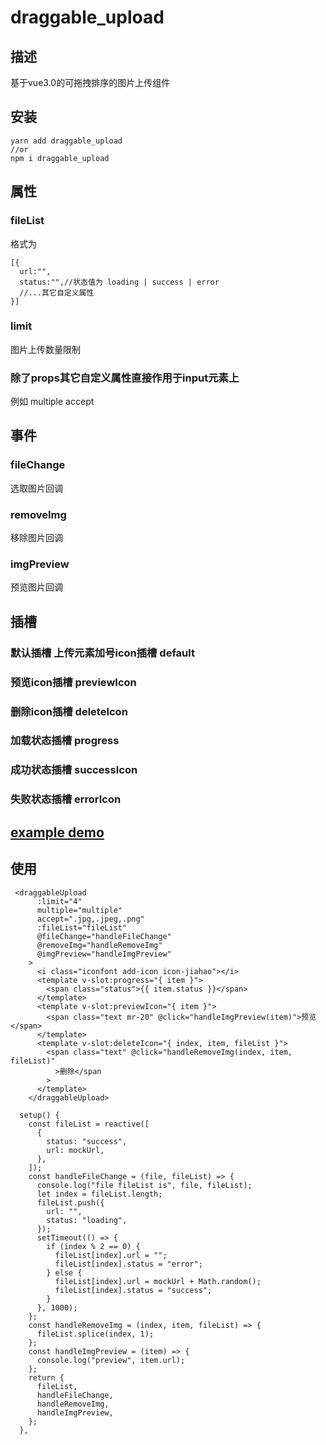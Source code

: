 # draggable_upload

## 描述
基于vue3.0的可拖拽排序的图片上传组件

## 安装
```
yarn add draggable_upload
//or
npm i draggable_upload
```
## 属性
### fileList
格式为
```
[{
  url:"",
  status:"",//状态值为 loading | success | error
  //...其它自定义属性
}]
```
### limit
图片上传数量限制

### 除了props其它自定义属性直接作用于input元素上
例如 multiple accept
## 事件
### fileChange
选取图片回调
### removeImg
移除图片回调
### imgPreview
预览图片回调
## 插槽
### 默认插槽 上传元素加号icon插槽 default
### 预览icon插槽 previewIcon
### 删除icon插槽 deleteIcon
### 加载状态插槽 progress
### 成功状态插槽 successIcon
### 失败状态插槽 errorIcon
## [example demo](https://github.com/zjjaxx/draggable-upload/blob/master/src/example/App.vue)
## 使用
```
 <draggableUpload
      :limit="4"
      multiple="multiple"
      accept=".jpg,.jpeg,.png"
      :fileList="fileList"
      @fileChange="handleFileChange"
      @removeImg="handleRemoveImg"
      @imgPreview="handleImgPreview"
    >
      <i class="iconfont add-icon icon-jiahao"></i>
      <template v-slot:progress="{ item }">
        <span class="status">{{ item.status }}</span>
      </template>
      <template v-slot:previewIcon="{ item }">
        <span class="text mr-20" @click="handleImgPreview(item)">预览</span>
      </template>
      <template v-slot:deleteIcon="{ index, item, fileList }">
        <span class="text" @click="handleRemoveImg(index, item, fileList)"
          >删除</span
        >
      </template>
    </draggableUpload>
```
```
  setup() {
    const fileList = reactive([
      {
        status: "success",
        url: mockUrl,
      },
    ]);
    const handleFileChange = (file, fileList) => {
      console.log("file fileList is", file, fileList);
      let index = fileList.length;
      fileList.push({
        url: "",
        status: "loading",
      });
      setTimeout(() => {
        if (index % 2 == 0) {
          fileList[index].url = "";
          fileList[index].status = "error";
        } else {
          fileList[index].url = mockUrl + Math.random();
          fileList[index].status = "success";
        }
      }, 1000);
    };
    const handleRemoveImg = (index, item, fileList) => {
      fileList.splice(index, 1);
    };
    const handleImgPreview = (item) => {
      console.log("preview", item.url);
    };
    return {
      fileList,
      handleFileChange,
      handleRemoveImg,
      handleImgPreview,
    };
  },
```
